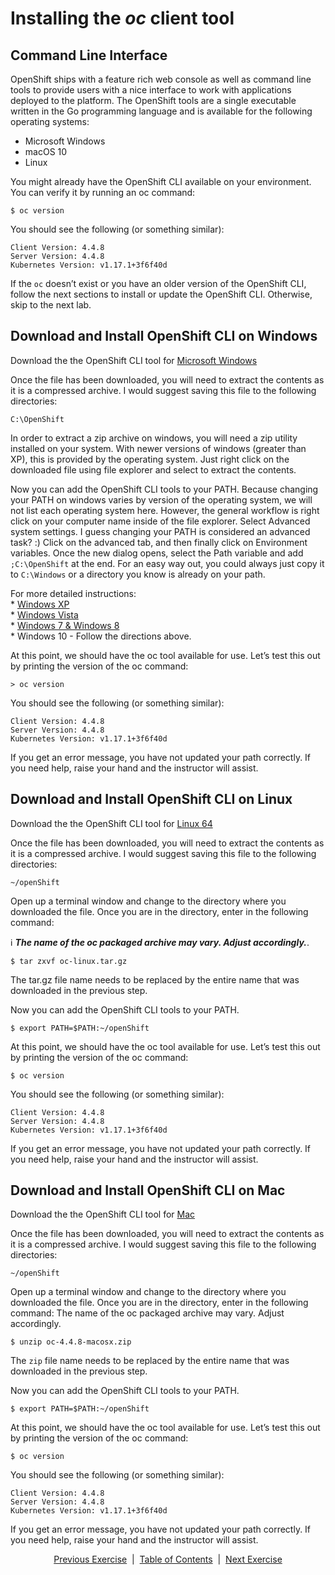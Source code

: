 # Installing the *oc* client tool  

## Command Line Interface  

OpenShift ships with a feature rich web console as well as command line tools to provide users with a nice interface to work with applications deployed to the platform. The OpenShift tools are a single executable written in the Go programming language and is available for the following operating systems:  
   * Microsoft Windows  
   * macOS 10  
   * Linux  

You might already have the OpenShift CLI available on your environment. You can verify it by running an oc command:  
```
$ oc version
```

You should see the following (or something similar):  
```
Client Version: 4.4.8
Server Version: 4.4.8
Kubernetes Version: v1.17.1+3f6f40d
```

If the ```oc``` doesn’t exist or you have an older version of the OpenShift CLI, follow the next sections to install or update the OpenShift CLI. Otherwise, skip to the next lab.  

## Download and Install OpenShift CLI on Windows  

Download the the OpenShift CLI tool for [Microsoft Windows](https://github.com/bhandaru/nationalparks-labs/blob/master/occlients/oc-4.4.8-windows.zip)  

Once the file has been downloaded, you will need to extract the contents as it is a compressed archive. I would suggest saving this file to the following directories:  

```
C:\OpenShift
```

In order to extract a zip archive on windows, you will need a zip utility installed on your system. With newer versions of windows (greater than XP), this is provided by the operating system. Just right click on the downloaded file using file explorer and select to extract the contents.  

Now you can add the OpenShift CLI tools to your PATH. Because changing your PATH on windows varies by version of the operating system, we will not list each operating system here. However, the general workflow is right click on your computer name inside of the file explorer. Select Advanced system settings. I guess changing your PATH is considered an advanced task? :) Click on the advanced tab, and then finally click on Environment variables. Once the new dialog opens, select the Path variable and add ```;C:\OpenShift``` at the end. For an easy way out, you could always just copy it to ```C:\Windows``` or a directory you know is already on your path.  

For more detailed instructions:  
    * [Windows XP](https://support.microsoft.com/en-us/kb/310519)  
    * [Windows Vista](http://banagale.com/changing-your-system-path-in-windows-vista.htm)  
    * [Windows 7 & Windows 8](http://geekswithblogs.net/renso/archive/2009/10/21/how-to-set-the-windows-path-in-windows-7.aspx)  
    * Windows 10 - Follow the directions above.  


At this point, we should have the oc tool available for use. Let’s test this out by printing the version of the oc command:
```
> oc version
```

You should see the following (or something similar):
```
Client Version: 4.4.8
Server Version: 4.4.8
Kubernetes Version: v1.17.1+3f6f40d
```

If you get an error message, you have not updated your path correctly. If you need help, raise your hand and the instructor will assist.

## Download and Install OpenShift CLI on Linux
Download the the OpenShift CLI tool for [Linux 64](https://github.com/bhandaru/nationalparks-labs/blob/master/occlients/oc-4.4.8-linux.tar.gz)

Once the file has been downloaded, you will need to extract the contents as it is a compressed archive. I would suggest saving this file to the following directories:

```
~/openShift
```

Open up a terminal window and change to the directory where you downloaded the file. Once you are in the directory, enter in the following command:  

:information_source: **_The name of the oc packaged archive may vary. Adjust accordingly._**. 

```$ tar zxvf oc-linux.tar.gz```  

The tar.gz file name needs to be replaced by the entire name that was downloaded in the previous step.  

Now you can add the OpenShift CLI tools to your PATH.  

```$ export PATH=$PATH:~/openShift```

At this point, we should have the oc tool available for use. Let’s test this out by printing the version of the oc command:

```$ oc version```

You should see the following (or something similar):

```
Client Version: 4.4.8
Server Version: 4.4.8
Kubernetes Version: v1.17.1+3f6f40d
```

If you get an error message, you have not updated your path correctly. If you need help, raise your hand and the instructor will assist.

## Download and Install OpenShift CLI on Mac

Download the the OpenShift CLI tool for [Mac](https://github.com/bhandaru/nationalparks-labs/blob/master/occlients/oc-4.4.8-macosx.zip)

Once the file has been downloaded, you will need to extract the contents as it is a compressed archive. I would suggest saving this file to the following directories: 

```
~/openShift
```

Open up a terminal window and change to the directory where you downloaded the file. Once you are in the directory, enter in the following command:
	The name of the oc packaged archive may vary. Adjust accordingly.

```
$ unzip oc-4.4.8-macosx.zip
```

The ```zip``` file name needs to be replaced by the entire name that was downloaded in the previous step.

Now you can add the OpenShift CLI tools to your PATH.

```$ export PATH=$PATH:~/openShift```

At this point, we should have the oc tool available for use. Let’s test this out by printing the version of the oc command:

```$ oc version```

You should see the following (or something similar):

```
Client Version: 4.4.8
Server Version: 4.4.8
Kubernetes Version: v1.17.1+3f6f40d
```

If you get an error message, you have not updated your path correctly. If you need help, raise your hand and the instructor will assist.

<!--
## Tab Completion

The OpenShift command line tool supports the ability to use tab completion for the popular zsh and bash shells. This suits the needs of users using either Linux or OS X. If you are using Microsoft Windows, never fear, we will discuss some ways to get tab completion working on that operating system as well.

## Tab completion on Mac and Linux

If you are on the Mac operating system, you will need to ensure that you have the bash-completion project installed. This can be accomplished using the popular brew system:

```$ brew install bash-completion```

If you’re on Linux, ensure you have bash-completion installed using your package manager (dnf, yum apt-get,…​)

Once bash-completion package is available in your machine, to enable tab completion in your shell, you can simply enter in the following command from your terminal

$ oc completion bash >> oc_completion.sh
$ source oc_completion.sh

Alternatively, you can add this to your .bashrc file.

If you are using zsh, you can run the following command:

$ source <(oc completion zsh)

Alternatively, you can add this to your .zshrc file.
Tab completion on Windows

For Windows users, things become a bit more tricky. You could of course use the Linux Subsystem for Windows but you may want to consider using a combination of babun and cmder. For a full list of instructions, you can check out the following blog post:

    https://blog.openshift.com/openshift-3-tab-completion-for-windows/

Working with proxies

It might happen that you’re behind a corporate proxy to access the internet. In this case, you’ll need to set some additional environment variables for the oc command line to work.

Windows: Follow previous section’s instructions on how to set an Environment Variable on Windows. The variables you’ll need to set are:
	Replace the proxy server with the one for your environment/machine.

https_proxy=http://proxy-server.mycorp.com:3128/
HTTPS_PROXY=http://proxy-server.mycorp.com:3128/

macOS:
	Replace the proxy server with the one for your environment/machine.

$ export https_proxy=http://proxy-server.mycorp.com:3128/
$ export HTTPS_PROXY=http://proxy-server.mycorp.com:3128/

Linux:
	Replace the proxy server with the one for your environment/machine.

$ export https_proxy=http://proxy-server.mycorp.com:3128/
$ export HTTPS_PROXY=http://proxy-server.mycorp.com:3128/

	

If the proxy is secured, make sure to use the following URL pattern, replacing the contents with the appropriate values:

export https_proxy=http://USERNAME:PASSOWRD@proxy-server.mycorp.com:3128/

Special Characters: If your password contains special characters, you must replace them with ASCII codes, for example the at sign @ must be replaced by the %40 code, e.g. p@ssword = p%40ssword.
-->


<p align="center">
  <a href="/01%20-%20Environment%20Overview.MD">Previous Exercise</a> &nbsp;|
  &nbsp;<a href="/README.md">Table of Contents</a> &nbsp;|
  &nbsp;<a href="/03%20-%20Exploring%20CLI%20%26%20Web%20Console.MD">Next Exercise</a>
</p>
